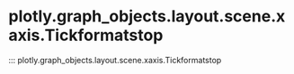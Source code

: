 # plotly.graph_objects.layout.scene.xaxis.Tickformatstop

::: plotly.graph_objects.layout.scene.xaxis.Tickformatstop
